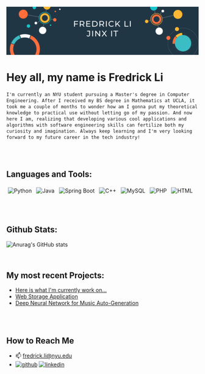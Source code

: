 ![Currently an NYU student pursuing a Master's degree in Computer Engineering](https://github.com/Fredrick-Li/Fredrick-Li/blob/main/Fredrick_Banner.png)

# Hey all, my name is Fredrick Li

    I'm currently an NYU student pursuing a Master's degree in Computer Engineering. After I received my BS degree in Mathematics at UCLA, it took me a couple of months to wonder how am I gonna put my theoretical knowledge to practical use without letting go of my passion. And now here I am, realizing that developing various cool applications and algorithms with software engineering skills can fertilize both my curiosity and imagination. Always keep learning and I'm very looking forward to my future career in the tech industry!

<br />
<br />

## Languages and Tools:
<p align="left">
<img src="https://cdn.jsdelivr.net/gh/devicons/devicon/icons/python/python-original-wordmark.svg" alt="Python" height="40" style="vertical-align:top; margin:4px">
<img src="https://cdn.jsdelivr.net/gh/devicons/devicon/icons/java/java-original.svg" alt="Java" height="40" style="vertical-align:top; margin:4px">
<img src="https://cdn.jsdelivr.net/gh/devicons/devicon/icons/spring/spring-original-wordmark.svg" alt="Spring Boot" height="40" style="vertical-align:top; margin:4px">
<img src="https://cdn.jsdelivr.net/gh/devicons/devicon/icons/cplusplus/cplusplus-original.svg" alt="C++" height="40" style="vertical-align:top; margin:4px">
<img src="https://cdn.jsdelivr.net/gh/devicons/devicon/icons/mysql/mysql-original-wordmark.svg" alt="MySQL" height="40" style="vertical-align:top; margin:4px">
<img src="https://cdn.jsdelivr.net/gh/devicons/devicon/icons/php/php-plain.svg" alt="PHP" height="40" style="vertical-align:top; margin:4px">
<img src="https://cdn.jsdelivr.net/gh/devicons/devicon/icons/html5/html5-plain-wordmark.svg" alt="HTML" height="40" style="vertical-align:top; margin:4px">
</p>

<br />
<br />

## Github Stats:
![Anurag's GitHub stats](https://github-readme-stats.vercel.app/api?username=Fredrick-Li&show_icons=true&theme=tokyonight)

<br />

## My most recent Projects:
- [Here is what I'm currently work on...](https://github.com/Fredrick-Li/Video-Stabalization)
- [Web Storage Application](https://github.com/Fredrick-Li/Web-Storage-Application)
- [Deep Neural Network for Music Auto-Generation](https://github.com/Fredrick-Li/DLFinalProject)

<br />
<br />


## How to Reach Me
  
- 📫 fredrick.li@nyu.edu 
- [<img  src='https://cdn.jsdelivr.net/npm/simple-icons@3.0.1/icons/github.svg' alt='github' height='40'>](https://github.com/Fredrick-Li)  [<img src='https://cdn.jsdelivr.net/npm/simple-icons@3.0.1/icons/linkedin.svg' alt='linkedin' height='40'>](https://www.linkedin.com/in/fredrick-li/) 
